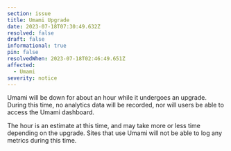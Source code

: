 ```yaml
---
section: issue
title: Umami Upgrade
date: 2023-07-18T07:30:49.632Z
resolved: false
draft: false
informational: true
pin: false
resolvedWhen: 2023-07-18T02:46:49.651Z
affected:
  - Umami
severity: notice
---
```

Umami will be down for about an hour while it undergoes an upgrade. During this time, no analytics data will be recorded, nor will users be able to access the Umami dashboard.

The hour is an estimate at this time, and may take more or less time depending on the upgrade. Sites that use Umami will not be able to log any metrics during this time.
